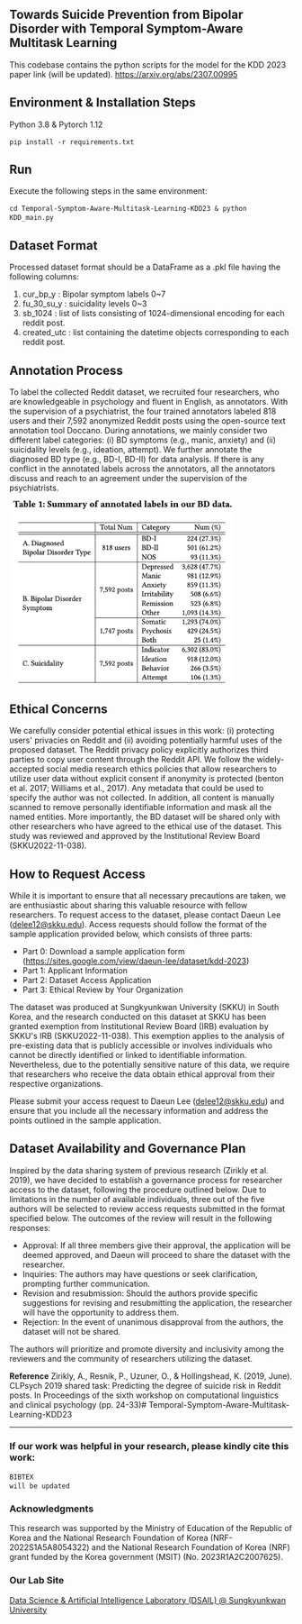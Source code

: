 ## Towards Suicide Prevention from Bipolar Disorder with Temporal Symptom-Aware Multitask Learning
This codebase contains the python scripts for the model for the KDD 2023 paper link (will be updated).
https://arxiv.org/abs/2307.00995

## Environment & Installation Steps
Python 3.8 & Pytorch 1.12
```
pip install -r requirements.txt
```

## Run
Execute the following steps in the same environment:
```
cd Temporal-Symptom-Aware-Multitask-Learning-KDD23 & python KDD_main.py
```

## Dataset Format
Processed dataset format should be a DataFrame as a .pkl file having the following columns:
1. cur_bp_y : Bipolar symptom labels 0~7 
2. fu_30_su_y : suicidality levels 0~3
3. sb_1024 : list of lists consisting of 1024-dimensional encoding for each reddit post.
4. created_utc : list containing the datetime objects corresponding to each reddit post.


## Annotation Process
To label the collected Reddit dataset, we recruited four researchers, who are knowledgeable in psychology and fluent in English, as annotators. With the supervision of a psychiatrist, the four trained annotators labeled 818 users and their 7,592 anonymized Reddit posts using the open-source text annotation tool Doccano. During annotations, we mainly consider two different label categories: (i) BD symptoms (e.g., manic, anxiety) and (ii) suicidality levels (e.g., ideation, attempt). We further annotate the diagnosed BD type (e.g., BD-I, BD-II) for data analysis. If there is any conflict in the annotated labels across the annotators, all the annotators discuss and reach to an agreement under the supervision of the psychiatrists. 

<img src = "img/dataset.png" width="400">

## Ethical Concerns
We carefully consider potential ethical issues in this work: (i) protecting users' privacies on Reddit and (ii) avoiding potentially harmful uses of the proposed dataset. The Reddit privacy policy explicitly authorizes third parties to copy user content through the Reddit API. We follow the widely-accepted social media research ethics policies that allow researchers to utilize user data without explicit consent if anonymity is protected (benton et al. 2017; Williams et al., 2017). Any metadata that could be used to specify the author was not collected. In addition, all content is manually scanned to remove personally identifiable information and mask all the named entities. More importantly, the BD dataset will be shared only with other researchers who have agreed to the ethical use of the dataset. This study was reviewed and approved by the Institutional Review Board (SKKU2022-11-038).

## How to Request Access
While it is important to ensure that all necessary precautions are taken, we are enthusiastic about sharing this valuable resource with fellow researchers. To request access to the dataset, please contact Daeun Lee (delee12@skku.edu). Access requests should follow the format of the sample application provided below, which consists of three parts:
- Part 0: Download a sample application form (https://sites.google.com/view/daeun-lee/dataset/kdd-2023)
- Part 1: Applicant Information
- Part 2: Dataset Access Application
- Part 3: Ethical Review by Your Organization

The dataset was produced at Sungkyunkwan University (SKKU) in South Korea, and the research conducted on this dataset at SKKU has been granted exemption from Institutional Review Board (IRB) evaluation by SKKU's IRB (SKKU2022-11-038). This exemption applies to the analysis of pre-existing data that is publicly accessible or involves individuals who cannot be directly identified or linked to identifiable information. Nevertheless, due to the potentially sensitive nature of this data, we require that researchers who receive the data obtain ethical approval from their respective organizations.

Please submit your access request to Daeun Lee (delee12@skku.edu) and ensure that you include all the necessary information and address the points outlined in the sample application.


## Dataset Availability and Governance Plan
Inspired by the data sharing system of previous research (Zirikly et al. 2019), we have decided to establish a governance process for researcher access to the dataset, following the procedure outlined below.
Due to limitations in the number of available individuals, three out of the five authors will be selected to review access requests submitted in the format specified below. The outcomes of the review will result in the following responses:

- Approval: If all three members give their approval, the application will be deemed approved, and Daeun will proceed to share the dataset with the researcher.
- Inquiries: The authors may have questions or seek clarification, prompting further communication.
- Revision and resubmission: Should the authors provide specific suggestions for revising and resubmitting the application, the researcher will have the opportunity to address them.
- Rejection: In the event of unanimous disapproval from the authors, the dataset will not be shared.

The authors will prioritize and promote diversity and inclusivity among the reviewers and the community of researchers utilizing the dataset.

__Reference__
Zirikly, A., Resnik, P., Uzuner, O., & Hollingshead, K. (2019, June). CLPsych 2019 shared task: Predicting the degree of suicide risk in Reddit posts. In Proceedings of the sixth workshop on computational linguistics and clinical psychology (pp. 24-33)# Temporal-Symptom-Aware-Multitask-Learning-KDD23

---
### If our work was helpful in your research, please kindly cite this work:

```
BIBTEX
will be updated
```

### Acknowledgments
This research was supported by the Ministry of Education of the Republic of Korea and the National Research Foundation of Korea (NRF-2022S1A5A8054322) and the National Research Foundation of Korea (NRF) grant funded by the Korea government (MSIT) (No. 2023R1A2C2007625). 

### Our Lab Site
[Data Science & Artificial Intelligence Laboratory (DSAIL) @ Sungkyunkwan University](https://sites.google.com/view/datasciencelab/home)